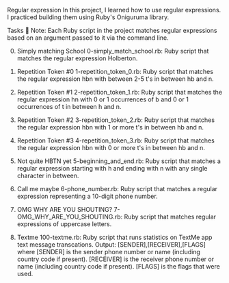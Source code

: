 Regular expression
In this project, I learned how to use regular expressions. I practiced building them using Ruby's Oniguruma library.

Tasks 📃
Note: Each Ruby script in the project matches regular expressions based on an argument passed to it via the command line.

0. Simply matching School
0-simply_match_school.rb: Ruby script that matches the regular expression Holberton.




1. Repetition Token #0
1-repetition_token_0.rb: Ruby script that matches the regular expression hbn with between 2-5 t's in between hb and n.




2. Repetition Token #1
2-repetition_token_1.rb: Ruby script that matches the regular expression hn with 0 or 1 occurrences of b and 0 or 1 occurrences of t in between h and n.




3. Repetition Token #2
3-repetition_token_2.rb: Ruby script that matches the regular expression hbn with 1 or more t's in between hb and n.




4. Repetition Token #3
4-repetition_token_3.rb: Ruby script that matches the regular expression hbn with 0 or more t's in between hb and n.




5. Not quite HBTN yet
5-beginning_and_end.rb: Ruby script that matches a regular expression starting with h and ending with n with any single character in between.




6. Call me maybe
6-phone_number.rb: Ruby script that matches a regular expression representing a 10-digit phone number.




7. OMG WHY ARE YOU SHOUTING?
7-OMG_WHY_ARE_YOU_SHOUTING.rb: Ruby script that matches regular expressions of uppercase letters.




8. Textme
100-textme.rb: Ruby script that runs statistics on TextMe app text message transcations.
Output: [SENDER],[RECEIVER],[FLAGS] where
[SENDER] is the sender phone number or name (including country code if present).
[RECEIVER] is the receiver phone number or name (including country code if present).
[FLAGS] is the flags that were used.
